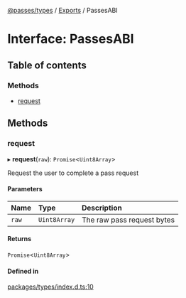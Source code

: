 [@passes/types](../README.md) / [Exports](../modules.md) / PassesABI

# Interface: PassesABI

## Table of contents

### Methods

- [request](PassesABI.md#request)

## Methods

### request

▸ **request**(`raw`): `Promise`\<`Uint8Array`\>

Request the user to complete a pass request

#### Parameters

| Name | Type | Description |
| :------ | :------ | :------ |
| `raw` | `Uint8Array` | The raw pass request bytes |

#### Returns

`Promise`\<`Uint8Array`\>

#### Defined in

[packages/types/index.d.ts:10](https://github.com/passes-org/passes/blob/3a6a81a/packages/types/index.d.ts#L10)
